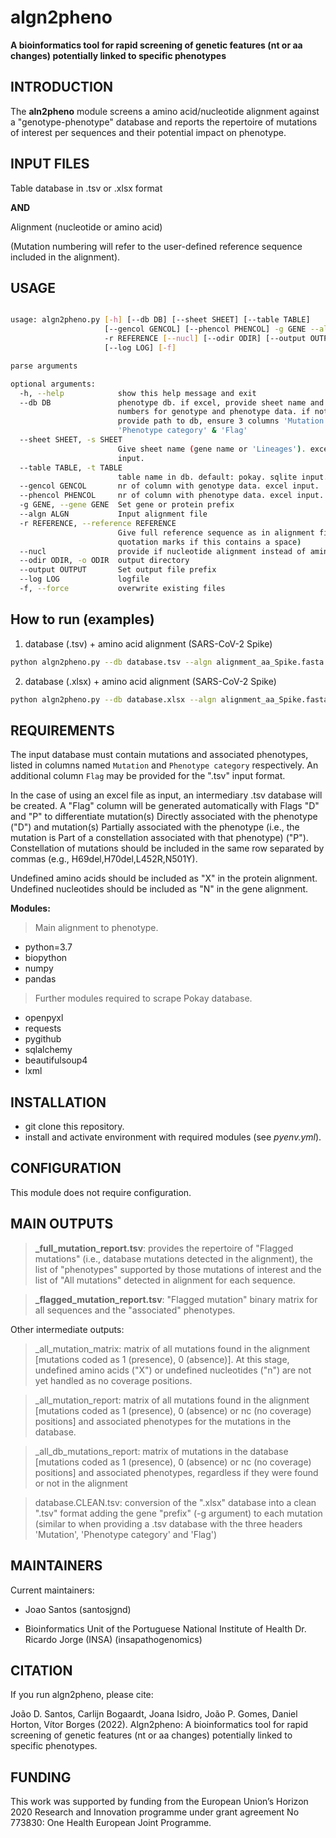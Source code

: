 # algn2pheno

**A bioinformatics tool for rapid screening of genetic features (nt or aa changes) potentially linked to specific phenotypes**


INTRODUCTION
------------------

The **aln2pheno** module screens a amino acid/nucleotide alignment against a "genotype-phenotype" database and reports the repertoire of mutations of interest per sequences and their potential impact on phenotype.


INPUT FILES
----------------

Table database in .tsv or .xlsx format 

**AND**        

Alignment (nucleotide or amino acid)   


(Mutation numbering will refer to the user-defined reference sequence included in the alignment).


USAGE
----------------

```bash

usage: algn2pheno.py [-h] [--db DB] [--sheet SHEET] [--table TABLE]
                     [--gencol GENCOL] [--phencol PHENCOL] -g GENE --algn ALGN
                     -r REFERENCE [--nucl] [--odir ODIR] [--output OUTPUT]
                     [--log LOG] [-f]

parse arguments

optional arguments:
  -h, --help            show this help message and exit
  --db DB               phenotype db. if excel, provide sheet name and columns
                        numbers for genotype and phenotype data. if not excel,
                        provide path to db, ensure 3 columns 'Mutation',
                        'Phenotype category' & 'Flag'
  --sheet SHEET, -s SHEET
                        Give sheet name (gene name or 'Lineages'). excel
                        input.
  --table TABLE, -t TABLE
                        table name in db. default: pokay. sqlite input.
  --gencol GENCOL       nr of column with genotype data. excel input.
  --phencol PHENCOL     nr of column with phenotype data. excel input.
  -g GENE, --gene GENE  Set gene or protein prefix
  --algn ALGN           Input alignment file
  -r REFERENCE, --reference REFERENCE
                        Give full reference sequence as in alignment file (use
                        quotation marks if this contains a space)
  --nucl                provide if nucleotide alignment instead of amino acid.
  --odir ODIR, -o ODIR  output directory
  --output OUTPUT       Set output file prefix
  --log LOG             logfile
  -f, --force           overwrite existing files


```


How to run (examples)
----------------------

1. database (.tsv) + amino acid alignment (SARS-CoV-2 Spike)

```bash
python algn2pheno.py --db database.tsv --algn alignment_aa_Spike.fasta -g S -r reference_header --odir output_folder --output output_prefix
```

2. database (.xlsx) + amino acid alignment (SARS-CoV-2 Spike)

```bash
python algn2pheno.py --db database.xlsx --algn alignment_aa_Spike.fasta --sheet S --gencol ["Mutation" column number] --phencol ["Phenotype category" column number] -g S -r reference_header --odir output_folder --output output_prefix
```

REQUIREMENTS
-----------------

The input database must contain mutations and associated phenotypes, listed in columns named `Mutation` and `Phenotype category` respectively. An additional column `Flag` may be provided for the ".tsv" input format.

In the case of using an excel file as input, an intermediary .tsv database will be created. A "Flag" column will be generated automatically with Flags "D" and "P" to differentiate mutation(s) Directly associated with the phenotype ("D") and mutation(s) Partially associated with the phenotype (i.e., the mutation is Part of a constellation associated with that phenotype) ("P"). Constellation of mutations should be included in the same row separated by commas (e.g., H69del,H70del,L452R,N501Y). 

Undefined amino acids should be included as "X" in the protein alignment.
Undefined nucleotides should be included as "N" in the gene alignment.

**Modules:**

> Main alignment to phenotype.
  - python=3.7
  - biopython
  - numpy 
  - pandas

> Further modules required to scrape Pokay database.
  - openpyxl
  - requests
  - pygithub
  - sqlalchemy
  - beautifulsoup4
  - lxml


INSTALLATION
-----------------

- git clone this repository.
- install and activate environment with required modules (see _pyenv.yml_).

CONFIGURATION
-----------------

This module does not require configuration.   



MAIN OUTPUTS
------------------------

> **_full_mutation_report.tsv**: provides the repertoire of "Flagged mutations" (i.e., database mutations detected in the alignment), the list of "phenotypes" supported by those mutations of interest and the list of "All mutations" detected in alignment for each sequence.

> **_flagged_mutation_report.tsv**: "Flagged mutation" binary matrix for all sequences and the "associated" phenotypes.


Other intermediate outputs:

> _all_mutation_matrix:  matrix of all mutations found in the alignment [mutations coded as 1 (presence), 0 (absence)]. At this stage, undefined amino acids ("X") or undefined nucleotides ("n") are not yet handled as no coverage positions.

> _all_mutation_report: matrix of all mutations found in the alignment [mutations coded as 1 (presence), 0 (absence) or nc (no coverage) positions] and associated phenotypes for the mutations in the database.

> _all_db_mutations_report: matrix of mutations in the database [mutations coded as 1 (presence), 0 (absence) or nc (no coverage) positions] and associated phenotypes, regardless if they were found or not in the alignment

> database.CLEAN.tsv: conversion of the ".xlsx" database into a clean ".tsv" format adding the gene "prefix" (-g argument) to each mutation (similar to when providing a .tsv database with the three headers 'Mutation', 'Phenotype category' and 'Flag')

MAINTAINERS
----------------

Current maintainers:

- Joao Santos (santosjgnd) 

- Bioinformatics Unit of the Portuguese National Institute of Health Dr. Ricardo Jorge (INSA) (insapathogenomics)



CITATION
----------

If you run algn2pheno, please cite:

João D. Santos,  Carlijn Bogaardt, Joana Isidro, João P. Gomes, Daniel Horton, Vítor Borges (2022). Algn2pheno: A bioinformatics tool for rapid screening of genetic features (nt or aa changes) potentially linked to specific phenotypes.


FUNDING
----------------

This work was supported by funding from the European Union’s Horizon 2020 Research and Innovation programme under grant agreement No 773830: One Health European Joint Programme.

